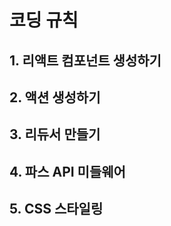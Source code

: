 # 코딩 규칙

## 1. 리액트 컴포넌트 생성하기 


## 2. 액션 생성하기 


## 3. 리듀서 만들기

## 4. 파스 API 미들웨어

## 5. CSS 스타일링 

